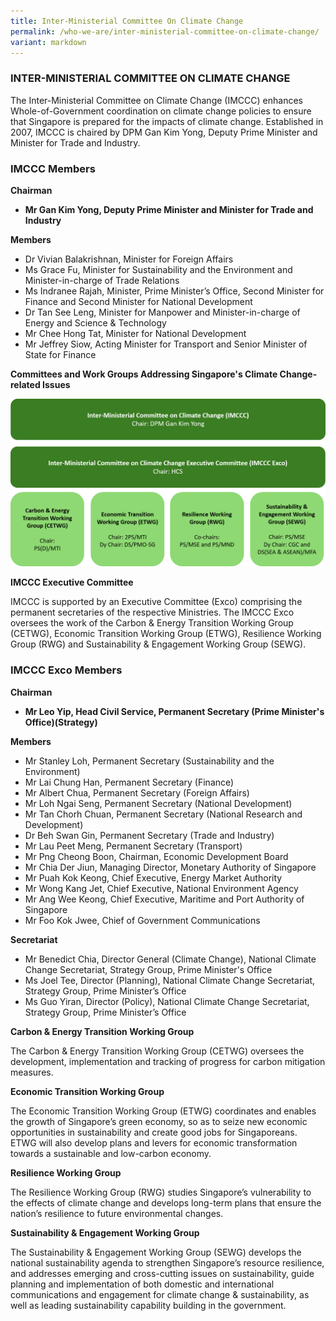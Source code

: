 ```yaml
---
title: Inter-Ministerial Committee On Climate Change
permalink: /who-we-are/inter-ministerial-committee-on-climate-change/
variant: markdown
---
```

### INTER-MINISTERIAL COMMITTEE ON CLIMATE CHANGE

The Inter-Ministerial Committee on Climate Change (IMCCC) enhances Whole-of-Government coordination on climate change policies to ensure that Singapore is prepared for the impacts of climate change. Established in 2007, IMCCC is chaired by DPM Gan Kim Yong, Deputy Prime Minister and Minister for Trade and Industry.

### IMCCC Members

**Chairman**

* **Mr Gan Kim Yong, Deputy Prime Minister and Minister for Trade and Industry**

**Members**
* Dr Vivian Balakrishnan, Minister for Foreign Affairs  
* Ms Grace Fu, Minister for Sustainability and the Environment and Minister-in-charge of Trade Relations
* Ms Indranee Rajah, Minister, Prime Minister’s Office, Second Minister for Finance and Second Minister for National Development
* Dr Tan See Leng, Minister for Manpower and Minister-in-charge of Energy and Science & Technology
* Mr Chee Hong Tat, Minister for National Development
* Mr Jeffrey Siow, Acting Minister for Transport and Senior Minister of State for Finance

**Committees and Work Groups Addressing Singapore's Climate Change-related Issues**

![](/images/IMCCC_2025_update.png)

**IMCCC Executive Committee**

IMCCC is supported by an Executive Committee (Exco) comprising the permanent secretaries of the respective Ministries. The IMCCC Exco oversees the work of the Carbon & Energy Transition Working Group (CETWG), Economic Transition Working Group (ETWG), Resilience Working Group (RWG) and Sustainability & Engagement Working Group (SEWG).

### IMCCC Exco Members

**Chairman**

* **Mr Leo Yip, Head Civil Service, Permanent Secretary (Prime Minister's Office)(Strategy)**

**Members**

* Mr Stanley Loh, Permanent Secretary (Sustainability and the Environment)  
* Mr Lai Chung Han, Permanent Secretary (Finance)
* Mr Albert Chua, Permanent Secretary (Foreign Affairs)  
* Mr Loh Ngai Seng, Permanent Secretary (National Development)  
* Mr Tan Chorh Chuan, Permanent Secretary (National Research and Development)  
* Dr Beh Swan Gin, Permanent Secretary (Trade and Industry) 
* Mr Lau Peet Meng, Permanent Secretary (Transport)  
* Mr Png Cheong Boon, Chairman, Economic Development Board
* Mr Chia Der Jiun, Managing Director, Monetary Authority of Singapore 
* Mr Puah Kok Keong, Chief Executive, Energy Market Authority 
* Mr Wong Kang Jet, Chief Executive, National Environment Agency 
* Mr Ang Wee Keong, Chief Executive, Maritime and Port Authority of Singapore 
* Mr Foo Kok Jwee, Chief of Government Communications  

**Secretariat**

* Mr Benedict Chia, Director General (Climate Change), National Climate Change Secretariat, Strategy Group, Prime Minister's Office
* Ms Joel Tee, Director (Planning), National Climate Change Secretariat, Strategy Group, Prime Minister’s Office
* Ms Guo Yiran, Director (Policy), National Climate Change Secretariat, Strategy Group, Prime Minister’s Office

**Carbon & Energy Transition Working Group**

The Carbon & Energy Transition Working Group (CETWG) oversees the development, implementation and tracking of progress for carbon mitigation measures. 

**Economic Transition Working Group**

The Economic Transition Working Group (ETWG) coordinates and enables the growth of Singapore’s green economy, so as to seize new economic opportunities in sustainability and create good jobs for Singaporeans. ETWG will also develop plans and levers for economic transformation towards a sustainable and low-carbon economy.

**Resilience Working Group**

The Resilience Working Group (RWG) studies Singapore’s vulnerability to the effects of climate change and develops long-term plans that ensure the nation’s resilience to future environmental changes.

**Sustainability & Engagement Working Group**

The Sustainability & Engagement Working Group (SEWG) develops the national sustainability agenda to strengthen Singapore’s resource resilience, and addresses emerging and cross-cutting issues on sustainability, guide planning and implementation of both domestic and international communications and engagement for climate change & sustainability, as well as leading sustainability capability building in the government.